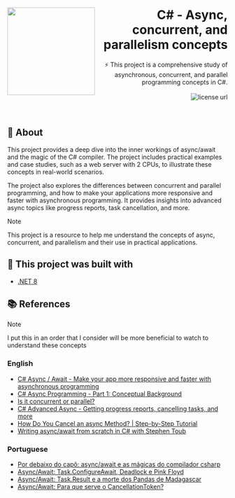 <h1 align="right">
  <img src="https://cdn3d.iconscout.com/3d/premium/thumb/parallel-world-7642374-6185243.png?f=webp" width="200px" align="left" />
  C# - Async, concurrent, and parallelism concepts
</h1>

<p align="right">
  ⚡ This project is a comprehensive study of asynchronous, concurrent, and parallel programming concepts in C#.
  <br><br>
  <!-- License -->
  <a>
    <img alt="license url" src="https://img.shields.io/badge/license%20-MIT-1C1E26?style=for-the-badge&labelColor=75387A&color=FF822D">
  </a>
</p>
<br>

## :open_book: About

This project provides a deep dive into the inner workings of async/await and the magic of the C# compiler. The project includes practical examples and case studies, such as a web server with 2 CPUs, to illustrate these concepts in real-world scenarios.

The project also explores the differences between concurrent and parallel programming, and how to make your applications more responsive and faster with asynchronous programming. It provides insights into advanced async topics like progress reports, task cancellation, and more.

> [!NOTE]
> This project is a resource to help me understand the concepts of async, concurrent, and parallelism and their use in practical applications.

## :bricks: This project was built with

- [.NET 8](https://learn.microsoft.com/en-us/dotnet/core/whats-new/dotnet-8/overview)

## 📚 References

> [!NOTE]
> I put this in an order that I consider will be more beneficial to watch to understand these concepts

### English

- [C# Async / Await - Make your app more responsive and faster with asynchronous programming](https://www.youtube.com/watch?v=2moh18sh5p4)
- [C# Async Programming - Part 1: Conceptual Background](https://www.youtube.com/watch?v=FIZVKteEFyk)
- [Is it concurrent or parallel?](https://www.youtube.com/watch?v=r2__Rw8vu1M)
- [C# Advanced Async - Getting progress reports, cancelling tasks, and more](https://www.youtube.com/watch?v=ZTKGRJy5P2M)
- [How Do You Cancel an async Method? | Step-by-Step Tutorial](https://www.youtube.com/watch?v=PQORTKShZFw)
- [Writing async/await from scratch in C# with Stephen Toub](https://www.youtube.com/watch?v=R-z2Hv-7nxk)

### Portuguese

- [Por debaixo do capô: async/await e as mágicas do compilador csharp](https://dev.to/angelobelchior/por-debaixo-do-capo-asyncawait-e-as-magicas-do-compilador-csharp-28ol)
- [Async/Await: Task.ConfigureAwait, Deadlock e Pink Floyd](https://dev.to/angelobelchior/taskconfigureawait-deadlock-e-pink-floyd-416g)
- [Async/Await: Task.Result e a morte dos Pandas de Madagascar](https://dev.to/angelobelchior/por-debaixo-do-capo-taskresult-e-a-morte-dos-pandas-de-madagascar-5071)
- [Async/Await: Para que serve o CancellationToken?](https://dev.to/angelobelchior/asyncawait-para-que-serve-o-cancellationtoken-nm7)
